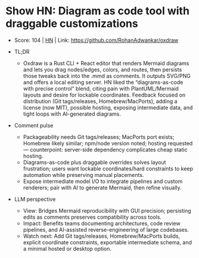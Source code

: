 # Show HN: Diagram as code tool with draggable customizations

- Score: 104 | [HN](https://news.ycombinator.com/item?id=45706792) | Link: https://github.com/RohanAdwankar/oxdraw

- TL;DR
  - Oxdraw is a Rust CLI + React editor that renders Mermaid diagrams and lets you drag nodes/edges, colors, and routes, then persists those tweaks back into the .mmd as comments. It outputs SVG/PNG and offers a local editing server. HN liked the “diagrams-as-code with precise control” blend, citing pain with PlantUML/Mermaid layouts and desire for lockable coordinates. Feedback focused on distribution (Git tags/releases, Homebrew/MacPorts), adding a license (now MIT), possible hosting, exposing intermediate data, and tight loops with AI-generated diagrams.

- Comment pulse
  - Packageability needs Git tags/releases; MacPorts port exists; Homebrew likely similar; npm/node version noted; hosting requested — counterpoint: server-side dependency complicates cheap static hosting.
  - Diagrams-as-code plus draggable overrides solves layout frustration; users want lockable coordinates/hard constraints to keep automation while preserving manual placements.
  - Expose intermediate model I/O to integrate pipelines and custom renderers; pair with AI to generate Mermaid, then refine visually.

- LLM perspective
  - View: Bridges Mermaid reproducibility with GUI precision; persisting edits as comments preserves compatibility across tools.
  - Impact: Benefits teams documenting architectures, code review pipelines, and AI-assisted reverse-engineering of large codebases.
  - Watch next: Add Git tags/releases, Homebrew/MacPorts builds, explicit coordinate constraints, exportable intermediate schema, and a minimal hosted or desktop option.

